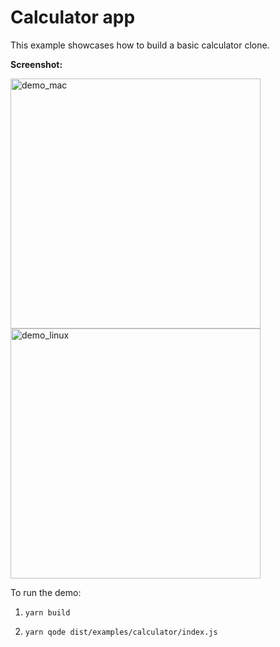 # Calculator app

This example showcases how to build a basic calculator clone.

**Screenshot:**

<img alt="demo_mac" src="https://github.com/master-atul/node-native-ui/raw/master/examples/calculator/calculator_mac.png" height="400" />
<img alt="demo_linux" src="https://github.com/master-atul/node-native-ui/raw/master/examples/calculator/calculator_linux.png" height="400" />


To run the demo:

1. `yarn build`

2. `yarn qode dist/examples/calculator/index.js`
